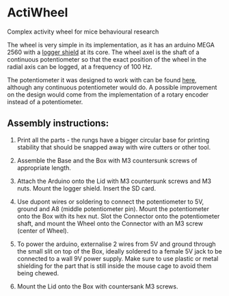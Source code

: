 # ActiWheel
Complex activity wheel for mice behavioural research

The wheel is very simple in its implementation, as it has an arduino MEGA 2560 with a [logger shield](https://www.az-delivery.uk/products/datenlogger-modul) at its core.  The wheel axel is the shaft of a continuous potentiometer so that the exact position of the wheel in the radial axis can be logged, at a frequency of 100 Hz. 

The potentiometer it was designed to work with can be found [here](https://uk.rs-online.com/web/p/potentiometers/6930746), although any continuous potentiometer would do. A possible improvement on the design would come from the implementation of a rotary encoder instead of a potentiometer.  
  
## Assembly instructions:  
1) Print all the parts - the rungs have a bigger circular base for printing stability that should be snapped away with wire cutters or other tool.   
  
2) Assemble the Base and the Box with M3 countersunk screws of appropriate length.  

3) Attach the Arduino onto the Lid with M3 countersunk screws and M3 nuts. Mount the logger shield. Insert the SD card.  
  
4) Use dupont wires or soldering to connect the potentiometer to 5V, ground and A8 (middle potentiometer pin). Mount the potentiometer onto the Box with its hex nut. Slot the Connector onto the potentiometer shaft, and mount the Wheel onto the Connector with an M3 screw (center of Wheel).  
  
5) To power the arduino, externalise 2 wires from 5V and ground through the small slit on top of the Box, ideally soldered to a female 5V jack to be connected to a wall 9V power supply. Make sure to use plastic or metal shielding for the part that is still inside the mouse cage to avoid them being chewed.  
  
6) Mount the Lid onto the Box with countersank M3 screws.  
